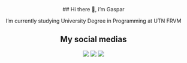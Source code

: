 <head>
  <style>
    a {
      text-decoration: none;
    }
  </style>
<header/>
## Hi there 👋, i’m Gaspar
<p>I’m currently studying University Degree in Programming at UTN FRVM</p>

## My social medias
<a href="https://www.instagram.com/gasparcavalleroo/">
  <img src="https://img.shields.io/badge/Instagram-%23E4405F.svg?style=for-the-badge&logo=Instagram&logoColor=white">
<a/>
<a href="https://www.linkedin.com/in/gaspar-cavallero-621980351/">
  <img src="https://img.shields.io/badge/linkedin-%230077B5.svg?style=for-the-badge&logo=linkedin&logoColor=white">
<a/>
<a href="mailto:gaspicava1510@gmail.com">
  <img src="https://img.shields.io/badge/Gmail-D14836?style=for-the-badge&logo=gmail&logoColor=white">
<a/>

    
<!--**GasparCavallero/GasparCavallero** is a ✨ _special_ ✨ repository because its `README.md` (this file) appears on your GitHub profile.
  
Here are some ideas to get you started:
    
  - 🔭 I’m currently working on ...
  - 🌱 I’m currently learning ...
  - 👯 I’m looking to collaborate on ...
  - 🤔 I’m looking for help with ...
  - 💬 Ask me about ...
  - 📫 How to reach me: ...
  - 😄 Pronouns: ...
  - ⚡ Fun fact: ...
-->
